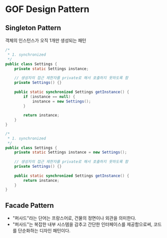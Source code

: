 # GOF Design Pattern

## Singleton Pattern

객체의 인스턴스가 오직 1개만 생성되는 패턴

```java
/*
 * 1. synchronized
 */
public class Settings {
    private static Settings instance;
    
    // 생성자의 접근 제한자를 private로 해서 호출하지 못하도록 함
    private Settings() {}
    
    public static synchronized Settings getInstance() {
        if (instance == null) {
            instance = new Settings();
        }
        
        return instance;
    }
}

/*
 * 1. synchronized
 */
public class Settings {
    private static Settings instance = new Settings();
    
    // 생성자의 접근 제한자를 private로 해서 호출하지 못하도록 함
    private Settings() {}
    
    public static synchronized Settings getInstance() {        
        return instance;
    }
}
```

## Facade Pattern

- "퍼사드"라는 단어는 프랑스어로, 건물의 정면이나 외관을 의미한다.
- "퍼사드"는 복잡한 내부 시스템을 감추고 간단한 인터페이스를 제공함으로써, 코드를 단순화하는 디자인 패턴이다.